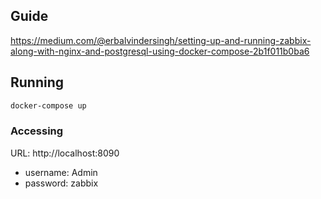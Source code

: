 ## Guide

https://medium.com/@erbalvindersingh/setting-up-and-running-zabbix-along-with-nginx-and-postgresql-using-docker-compose-2b1f011b0ba6

## Running

```bash
docker-compose up
```

### Accessing

URL: http://localhost:8090

- username: Admin
- password: zabbix
